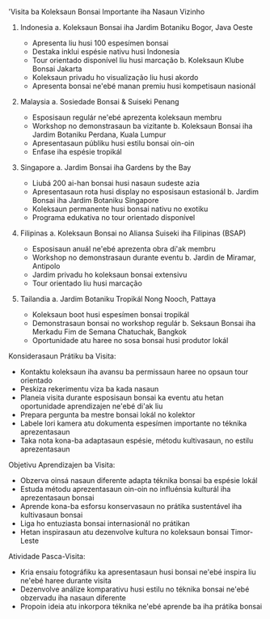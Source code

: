 'Visita ba Koleksaun Bonsai Importante iha Nasaun Vizinho

1. Indonesia
   a. Koleksaun Bonsai iha Jardim Botaniku Bogor, Java Oeste
      - Apresenta liu husi 100 espesímen bonsai
      - Destaka inklui espésie nativu husi Indonesia
      - Tour orientado disponível liu husi marcação
   b. Koleksaun Klube Bonsai Jakarta
      - Koleksaun privadu ho visualização liu husi akordo
      - Apresenta bonsai ne'ebé manan premiu husi kompetisaun nasionál

2. Malaysia
   a. Sosiedade Bonsai & Suiseki Penang
      - Esposisaun regulár ne'ebé aprezenta koleksaun membru
      - Workshop no demonstrasaun ba vizitante
   b. Koleksaun Bonsai iha Jardim Botaniku Perdana, Kuala Lumpur
      - Apresentasaun públiku husi estilu bonsai oin-oin
      - Enfase iha espésie tropikál

3. Singapore
   a. Jardim Bonsai iha Gardens by the Bay
      - Liubá 200 ai-han bonsai husi nasaun sudeste azia
      - Apresentasaun rota husi display no esposisaun estasionál
   b. Jardim Bonsai iha Jardim Botaniku Singapore
      - Koleksaun permanente husi bonsai nativu no exotiku
      - Programa edukativa no tour orientado disponível 

4. Filipinas
   a. Koleksaun Bonsai no Aliansa Suiseki iha Filipinas (BSAP)
      - Esposisaun anuál ne'ebé aprezenta obra di'ak membru
      - Workshop no demonstrasaun durante eventu
   b. Jardin de Miramar, Antipolo
      - Jardim privadu ho koleksaun bonsai extensivu
      - Tour orientado liu husi marcação

5. Tailandia
   a. Jardim Botaniku Tropikál Nong Nooch, Pattaya
      - Koleksaun boot husi espesímen bonsai tropikál
      - Demonstrasaun bonsai no workshop regulár
   b. Seksaun Bonsai iha Merkadu Fim de Semana Chatuchak, Bangkok
      - Oportunidade atu haree no sosa bonsai husi produtor lokál

Konsiderasaun Prátiku ba Visita:
- Kontaktu koleksaun iha avansu ba permissaun haree no opsaun tour orientado
- Peskiza rekerimentu viza ba kada nasaun
- Planeia visita durante esposisaun bonsai ka eventu atu hetan oportunidade aprendizajen ne'ebé di'ak liu
- Prepara pergunta ba mestre bonsai lokál no kolektor
- Labele lori kamera atu dokumenta espesímen importante no téknika aprezentasaun
- Taka nota kona-ba adaptasaun espésie, métodu kultivasaun, no estilu aprezentasaun 

Objetivu Aprendizajen ba Visita:
- Obzerva oinsá nasaun diferente adapta téknika bonsai ba espésie lokál 
- Estuda métodu aprezentasaun oin-oin no influénsia kulturál iha aprezentasaun bonsai
- Aprende kona-ba esforsu konservasaun no prátika sustentável iha kultivasaun bonsai
- Liga ho entuziasta bonsai internasionál no prátikan 
- Hetan inspirasaun atu dezenvolve kultura no koleksaun bonsai Timor-Leste

Atividade Pasca-Visita:
- Kria ensaiu fotográfiku ka apresentasaun husi bonsai ne'ebé inspira liu ne'ebé haree durante visita
- Dezenvolve análize komparativu husi estilu no téknika bonsai ne'ebé obzervadu iha nasaun diferente
- Propoin ideia atu inkorpora téknika ne'ebé aprende ba iha prátika bonsai